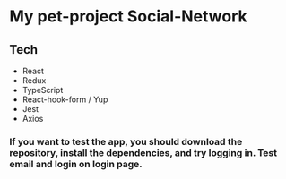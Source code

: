 # My pet-project Social-Network

## Tech

- React
- Redux
- TypeScript
- React-hook-form / Yup
- Jest
- Axios

### If you want to test the app, you should download the repository, install the dependencies, and try logging in. Test email and login on login page.
